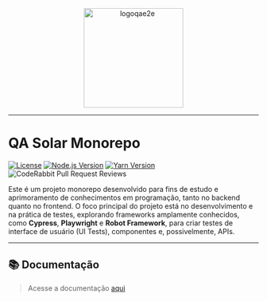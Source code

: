 <div align="center">
  <img src="https://github.com/user-attachments/assets/4c269162-e3a0-4199-a65b-b2f51bb74a57" alt="logoqae2e" width="200"/>
</div>

---

# QA Solar Monorepo

[![License](https://img.shields.io/badge/License-MIT-blue.svg)](LICENSE)
[![Node.js Version](https://img.shields.io/badge/Node.js-%3E=22.1.0-brightgreen.svg)](https://nodejs.org/)
[![Yarn Version](https://img.shields.io/badge/Yarn-1.22.22-blue.svg)](https://classic.yarnpkg.com/en/docs/install/)
![CodeRabbit Pull Request Reviews](https://img.shields.io/coderabbit/prs/github/LeohsPaixao/qa-solar?utm_source=oss&utm_medium=github&utm_campaign=LeohsPaixao%2Fqa-solar&labelColor=171717&color=FF570A&link=https%3A%2F%2Fcoderabbit.ai&label=CodeRabbit+Reviews)

Este é um projeto monorepo desenvolvido para fins de estudo e aprimoramento de conhecimentos em programação, tanto no backend quanto no frontend. O foco principal do projeto está no desenvolvimento e na prática de testes, explorando frameworks amplamente conhecidos, como **Cypress**, **Playwright** e **Robot Framework**, para criar testes de interface de usuário (UI Tests), componentes e, possivelmente, APIs.

---

## 📚 Documentação

  > Acesse a documentação [aqui](https://leohspaixao.github.io/qa-solar/)
